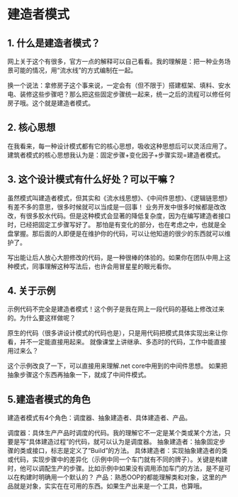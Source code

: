 ﻿# 建造者模式

## 1. 什么是建造者模式？

  网上关于这个有很多，官方一点的解释可以自己看看。我的理解是：把一种业务场景可能的情况，用“流水线”的方式编制在一起。

换一个说法：拿修房子这个事来说，一定会有（但不限于）搭建框架、填料、安水电、装修这些步骤吧？那么把这些固定步骤统一起来，统一之后的流程可以修任何房子哦。这个就是建造者模式。

## 2. 核心思想

   在我看来，每一种设计模式都有它的核心思想，吸收这种思想后可以灵活应用了。建筑者模式的核心思想我认为是：固定步骤+变化因子+步骤实现=建造者模式。

 
## 3. 这个设计模式有什么好处？可以干嘛？

   虽然模式叫建造者模式，但其实和《流水线思想》、《中间件思想》、《逻辑链思想》有差不多的意思，很多时候就可以当成是一回事！
业务开发中很多时候都是改改改，有很多胶水代码。但是这种模式会显著的降低复杂度，因为在编写建造者接口时，已经把固定工步骤写好了。
那怕是有变化的部分，也在考虑之中，也就是全盘掌握。那后面的人即便是在维护你的代码，可以让他知道的很少的东西就可以维护了。

写出能让后人放心大胆修改的代码，是一种很棒的体验的。如果你在团队中用上这种模式，同事理解这种写法后，也许会用冒星星的眼光看你。


## 4. 关于示例

   示例代码不完全是建造者模式！这个例子是我在网上一段代码的基础上修改过来的。为什么要这样做呢？

   原生的代码（很多讲设计模式的代码也是），只是用代码把模式具体实现出来让你看，并不一定能直接用起来。
就像课堂上讲继承、多态时的代码，工作中能直接用过来么？

   这个示例改良了一下，可以直接用来理解.net core中用到的中间件思想。
如果把抽象步骤这个东西再抽象一下，就成了中间件模式。


## 5.建造者模式的角色

建造者模式有4个角色：调度器、抽象建造者、具体建造者、产品。

调度器：具体生产产品时调度的代码。我的理解它不一定是某个类或某个方法，只要是写“具体建造过程”的代码，就可以认为是调度器。
抽象建造者：抽象固定步骤的类或接口，标志是定义了“Build”的方法。
具体建造者：实现抽象建造者的类或代码，实现步骤中的差异化（示例中同一个车门就有不同的牌子）。关键是构建时，他可以调配生产的步骤。比如示例中如果没有调用添加车门的方法，是不是可以在构建时明确用一个默认的？
产品：熟悉OOP的都能理解类和对象，这里的产品就是对象，实实在在可用的东西。如果生产出来是一个工具，也算哦。




